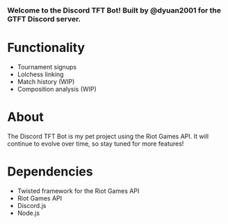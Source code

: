 ### Welcome to the Discord TFT Bot! Built by @dyuan2001 for the GTFT Discord server.

# Functionality
 - Tournament signups
 - Lolchess linking
 - Match history (WIP)
 - Composition analysis (WIP)
 
# About
The Discord TFT Bot is my pet project using the Riot Games API. It will continue to evolve over time, so stay tuned for more features!

# Dependencies
 - Twisted framework for the Riot Games API
 - Riot Games API
 - Discord.js
 - Node.js
